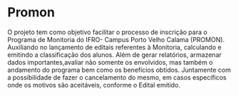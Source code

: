 # Promon
O projeto tem como objetivo facilitar o processo de inscrição para o Programa de Monitoria do IFRO- Campus Porto Velho Calama (PROMON). 
Auxiliando no lançamento de editais referentes à Monitoria, calculando e emitindo a classificação dos alunos. Além de gerar relatórios, 
armazenar dados importantes,avaliar não somente os envolvidos, mas também o andamento do programa bem como os benefícios obtidos. 
Juntamente com a possibilidade de fazer o cancelamento do mesmo, em casos específicos onde os motivos são aceitáveis, conforme o Edital 
emitido.

